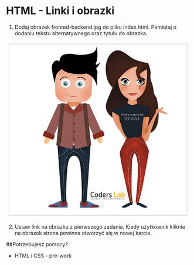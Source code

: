 # HTML - Linki i obrazki

1. Dodaj obrazek fronted-backend.jpg do pliku index.html. Pamiętaj o dodaniu tekstu alternatywnego oraz tytułu do obrazka.

![Front-end & Back-end Developer](images/frontend-backend.jpg)

2. Ustaw link na obrazku z pierwszego zadania. Kiedy użytkownik kliknie na obrazek strona powinna otworzyć się w nowej karcie.

##Potrzebujesz pomocy?
* HTML i CSS - pre-work
